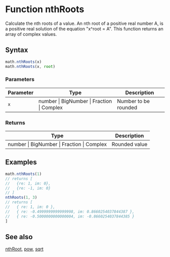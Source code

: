 <!-- Note: This file is automatically generated from source code comments. Changes made in this file will be overridden. -->
# Function nthRoots
Calculate the nth roots of a value.
An nth root of a positive real number A,
is a positive real solution of the equation "x^root = A".
This function returns an array of complex values.
## Syntax
```js
math.nthRoots(x)
math.nthRoots(x, root)
```
### Parameters
Parameter | Type | Description
--------- | ---- | -----------
`x` | number &#124; BigNumber &#124; Fraction &#124; Complex | Number to be rounded
### Returns
Type | Description
---- | -----------
number &#124; BigNumber &#124; Fraction &#124; Complex | Rounded value
## Examples
```js
math.nthRoots(1)
// returns [
//   {re: 1, im: 0},
//   {re: -1, im: 0}
// ]
nthRoots(1, 3)
// returns [
//   { re: 1, im: 0 },
//   { re: -0.4999999999999998, im: 0.8660254037844387 },
//   { re: -0.5000000000000004, im: -0.8660254037844385 }
]
```
## See also
[nthRoot](nthRoot.md),
[pow](pow.md),
[sqrt](sqrt.md)
